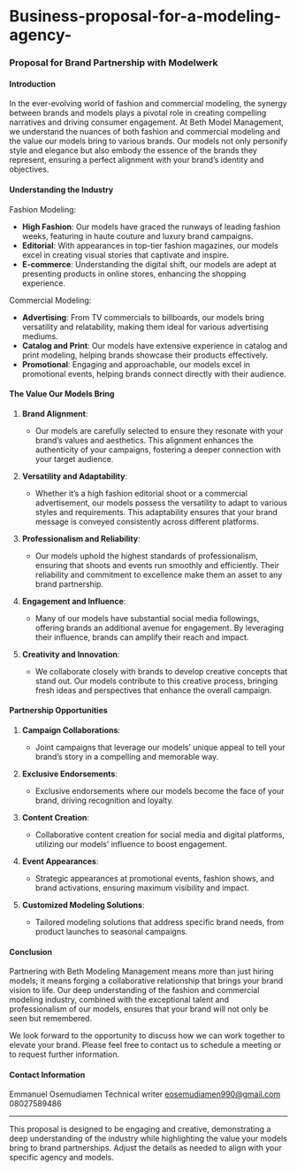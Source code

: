 # Business-proposal-for-a-modeling-agency-
### Proposal for Brand Partnership with Modelwerk

#### Introduction

In the ever-evolving world of fashion and commercial modeling, the synergy between brands and models plays a pivotal role in creating compelling narratives and driving consumer engagement. At Beth Model Management, we understand the nuances of both fashion and commercial modeling and the value our models bring to various brands. Our models not only personify style and elegance but also embody the essence of the brands they represent, ensuring a perfect alignment with your brand’s identity and objectives.

#### Understanding the Industry

Fashion Modeling:
- **High Fashion**: Our models have graced the runways of leading fashion weeks, featuring in haute couture and luxury brand campaigns.
- **Editorial**: With appearances in top-tier fashion magazines, our models excel in creating visual stories that captivate and inspire.
- **E-commerce**: Understanding the digital shift, our models are adept at presenting products in online stores, enhancing the shopping experience.

Commercial Modeling:
- **Advertising**: From TV commercials to billboards, our models bring versatility and relatability, making them ideal for various advertising mediums.
- **Catalog and Print**: Our models have extensive experience in catalog and print modeling, helping brands showcase their products effectively.
- **Promotional**: Engaging and approachable, our models excel in promotional events, helping brands connect directly with their audience.

#### The Value Our Models Bring

1. **Brand Alignment**:
   - Our models are carefully selected to ensure they resonate with your brand’s values and aesthetics. This alignment enhances the authenticity of your campaigns, fostering a deeper connection with your target audience.

2. **Versatility and Adaptability**:
   - Whether it’s a high fashion editorial shoot or a commercial advertisement, our models possess the versatility to adapt to various styles and requirements. This adaptability ensures that your brand message is conveyed consistently across different platforms.

3. **Professionalism and Reliability**:
   - Our models uphold the highest standards of professionalism, ensuring that shoots and events run smoothly and efficiently. Their reliability and commitment to excellence make them an asset to any brand partnership.

4. **Engagement and Influence**:
   - Many of our models have substantial social media followings, offering brands an additional avenue for engagement. By leveraging their influence, brands can amplify their reach and impact.

5. **Creativity and Innovation**:
   - We collaborate closely with brands to develop creative concepts that stand out. Our models contribute to this creative process, bringing fresh ideas and perspectives that enhance the overall campaign.

#### Partnership Opportunities

1. **Campaign Collaborations**:
   - Joint campaigns that leverage our models’ unique appeal to tell your brand’s story in a compelling and memorable way.

2. **Exclusive Endorsements**:
   - Exclusive endorsements where our models become the face of your brand, driving recognition and loyalty.

3. **Content Creation**:
   - Collaborative content creation for social media and digital platforms, utilizing our models’ influence to boost engagement.

4. **Event Appearances**:
   - Strategic appearances at promotional events, fashion shows, and brand activations, ensuring maximum visibility and impact.

5. **Customized Modeling Solutions**:
   - Tailored modeling solutions that address specific brand needs, from product launches to seasonal campaigns.

#### Conclusion

Partnering with Beth Modeling Management means more than just hiring models; it means forging a collaborative relationship that brings your brand vision to life. Our deep understanding of the fashion and commercial modeling industry, combined with the exceptional talent and professionalism of our models, ensures that your brand will not only be seen but remembered.

We look forward to the opportunity to discuss how we can work together to elevate your brand. Please feel free to contact us to schedule a meeting or to request further information.

#### Contact Information

Emmanuel Osemudiamen 
Technical writer 
eosemudiamen990@gmail.com
08027589486  


---

This proposal is designed to be engaging and creative, demonstrating a deep understanding of the industry while highlighting the value your models bring to brand partnerships. Adjust the details as needed to align with your specific agency and models.
